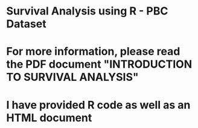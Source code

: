 # Survival Analysis using R - PBC Dataset
 
# For more information, please read the PDF document "INTRODUCTION TO SURVIVAL ANALYSIS"

# I have provided R code as well as an HTML document